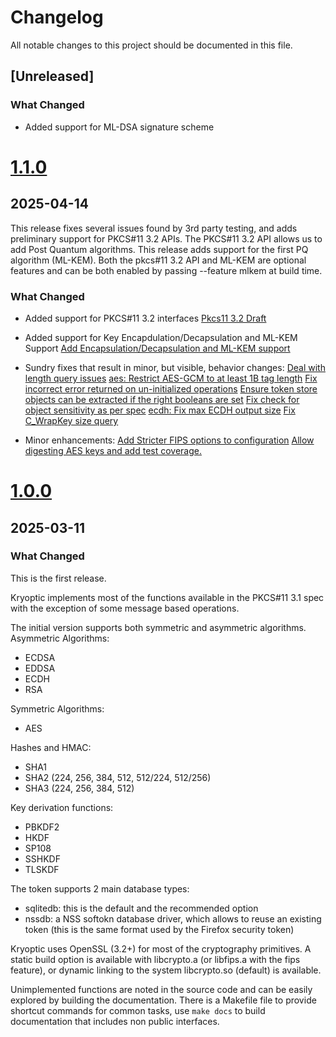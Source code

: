 # Changelog

All notable changes to this project should be documented in this file.

## [Unreleased]

### What Changed

* Added support for ML-DSA signature scheme


# [1.1.0]
## 2025-04-14

This release fixes several issues found by 3rd party testing, and adds
preliminary support for PKCS#11 3.2 APIs.
The PKCS#11 3.2 API allows us to add Post Quantum algorithms.
This release adds support for the first PQ algorithm (ML-KEM).
Both the pkcs#11 3.2 API and ML-KEM are optional features and can be
both enabled by passing --feature mlkem at build time.

### What Changed

* Added support for PKCS#11 3.2 interfaces
  [Pkcs11 3.2 Draft](https://github.com/latchset/kryoptic/pull/149)

* Added support for Key Encapdulation/Decapsulation and ML-KEM Support
  [Add Encapsulation/Decapsulation and ML-KEM support](https://github.com/latchset/kryoptic/pull/197)

* Sundry fixes that result in minor, but visible, behavior changes:
  [Deal with length query issues](https://github.com/latchset/kryoptic/pull/185)
  [aes: Restrict AES-GCM to at least 1B tag length](https://github.com/latchset/kryoptic/pull/189)
  [Fix incorrect error returned on un-initialized operations](https://github.com/latchset/kryoptic/pull/192)
  [Ensure token store objects can be extracted if the right booleans are
set](https://github.com/latchset/kryoptic/pull/194)
  [Fix check for object sensitivity as per spec](https://github.com/latchset/kryoptic/pull/198)
  [ecdh: Fix max ECDH output size](https://github.com/latchset/kryoptic/pull/203)
  [Fix C_WrapKey size query](https://github.com/latchset/kryoptic/pull/202)

* Minor enhancements:
  [Add Stricter FIPS options to configuration](https://github.com/latchset/kryoptic/pull/199)
  [Allow digesting AES keys and add test coverage.](https://github.com/latchset/kryoptic/pull/204)


# [1.0.0]
## 2025-03-11

### What Changed

This is the first release.

Kryoptic implements most of the functions available in the PKCS#11 3.1 spec with
the exception of some message based operations.

The initial version supports both symmetric and asymmetric algorithms.
Asymmetric Algorithms:
- ECDSA
- EDDSA
- ECDH
- RSA

Symmetric Algorithms:
- AES

Hashes and HMAC:
- SHA1
- SHA2 (224, 256, 384, 512, 512/224, 512/256)
- SHA3 (224, 256, 384, 512)

Key derivation functions:
- PBKDF2
- HKDF
- SP108
- SSHKDF
- TLSKDF

The token supports 2 main database types:
- sqlitedb: this is the default and the recommended option
- nssdb: a NSS softokn database driver, which allows to reuse
an existing token (this is the same format used by the Firefox
security token)

Kryoptic uses OpenSSL (3.2+) for most of the cryptography primitives.
A static build option is available with libcrypto.a (or libfips.a with the
fips feature), or dynamic linking to the system libcrypto.so (default) is
available.

Unimplemented functions are noted in the source code and can be easily
explored by building the documentation. There is a Makefile file to provide
shortcut commands for common tasks, use `make docs` to build documentation
that includes non public interfaces.

[1.0.0]: https://github.com/latchset/kryoptic/releases/tag/v1.0.0
[1.1.0]: https://github.com/latchset/kryoptic/releases/tag/v1.1.0
